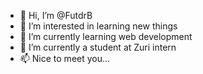 - 👋 Hi, I’m @FutdrB
- 👀 I’m interested in learning new things
- 🌱 I’m currently learning web development
- 💞️ I’m currently a student at Zuri intern
- 📫 Nice to meet you...

<!---
FutdrB/FutdrB is a ✨ special ✨ repository because its `README.md` (this file) appears on your GitHub profile.
You can click the Preview link to take a look at your changes.
--->
